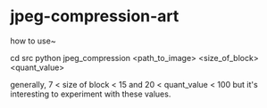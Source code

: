 # jpeg-compression-art


how to use~

cd src 
python jpeg_compression <path_to_image> <size_of_block> <quant_value>



generally, 7 < size of block < 15 and 20 < quant_value < 100 
but it's interesting to experiment with these values. 
